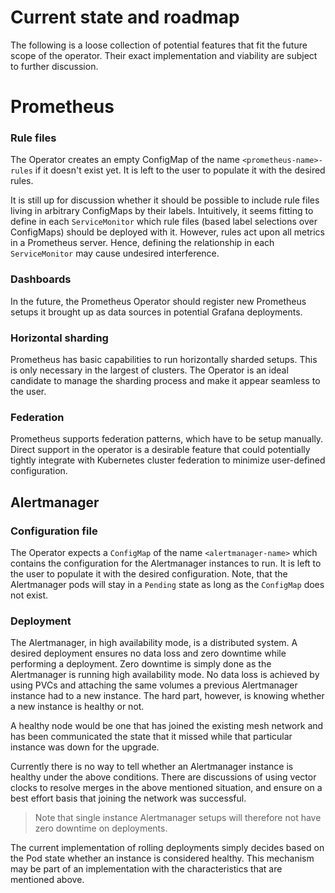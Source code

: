 # Current state and roadmap

The following is a loose collection of potential features that fit the future
scope of the operator. Their exact implementation and viability are subject
to further discussion.

# Prometheus

### Rule files

The Operator creates an empty ConfigMap of the name `<prometheus-name>-rules` if it
doesn't exist yet. It is left to the user to populate it with the desired rules.

It is still up for discussion whether it should be possible to include rule files living
in arbitrary ConfigMaps by their labels.
Intuitively, it seems fitting to define in each `ServiceMonitor` which rule files (based 
label selections over ConfigMaps) should be deployed with it.
However, rules act upon all metrics in a Prometheus server. Hence, defining the
relationship in each `ServiceMonitor` may cause undesired interference.
 
### Dashboards

In the future, the Prometheus Operator should register new Prometheus setups
it brought up as data sources in potential Grafana deployments. 

### Horizontal sharding

Prometheus has basic capabilities to run horizontally sharded setups. This is only
necessary in the largest of clusters. The Operator is an ideal candidate to manage the
sharding process and make it appear seamless to the user.

### Federation

Prometheus supports federation patterns, which have to be setup manually. Direct support
in the operator is a desirable feature that could potentially tightly integrate with
Kubernetes cluster federation to minimize user-defined configuration.

## Alertmanager

### Configuration file

The Operator expects a `ConfigMap` of the name `<alertmanager-name>` which
contains the configuration for the Alertmanager instances to run. It is left to
the user to populate it with the desired configuration. Note, that the
Alertmanager pods will stay in a `Pending` state as long as the `ConfigMap`
does not exist.

### Deployment

The Alertmanager, in high availability mode, is a distributed system. A
desired deployment ensures no data loss and zero downtime while performing a
deployment. Zero downtime is simply done as the Alertmanager is running high
availability mode. No data loss is achieved by using PVCs and attaching the
same volumes a previous Alertmanager instance had to a new instance. The hard
part, however, is knowing whether a new instance is healthy or not.

A healthy node would be one that has joined the existing mesh network and has
been communicated the state that it missed while that particular instance was
down for the upgrade.

Currently there is no way to tell whether an Alertmanager instance is healthy
under the above conditions. There are discussions of using vector clocks to
resolve merges in the above mentioned situation, and ensure on a best effort
basis that joining the network was successful.

> Note that single instance Alertmanager setups will therefore not have zero
> downtime on deployments.

The current implementation of rolling deployments simply decides based on the
Pod state whether an instance is considered healthy. This mechanism may be part
of an implementation with the characteristics that are mentioned above.

